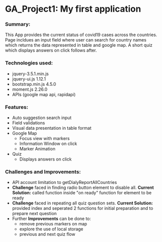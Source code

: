 # GA_Project1: My first application


### Summary:
This App provides the current status of covid19 cases across the countries. 
Page incldues an input field where user can search for country names which returns the data represented in table and google map.
A short quiz which displays answers on click follows after.


### Technologies used:
- jquery-3.5.1.min.js
- jquery-ui.js 1.12.1
- bootstrap.min.js 4.5.0
- moment.js 2.26.0
- APIs (google map api, rapidapi)


### Features:
- Auto suggestion search input
- Field validations
- Visual data presentation in table format
- Google Map
  - Focus view with markers
  - Information Window on click
  - Marker Animation
- Quiz
  - Displays answers on click


### Challenges and Improvements:
* API account limitation to getDialyReportAllCountries
* **Challenge** faced in finding radio button element to disable all. **Current Solution:** called function inside "on ready" function for element to be ready
* **Challenge** faced in repeating all quiz question sets. **Current Solution:** provided index and seperated 2 functions for initial preparation and to prepare next question
* Further **Improvements** can be done to:
  * remove previous markers on map
  * explore the use of local storage
  * previous and next quiz flow